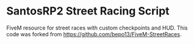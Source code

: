# SantosRP2 Street Racing Script

FiveM resource for street races with custom checkpoints and HUD. This code was forked from https://github.com/bepo13/FiveM-StreetRaces.


